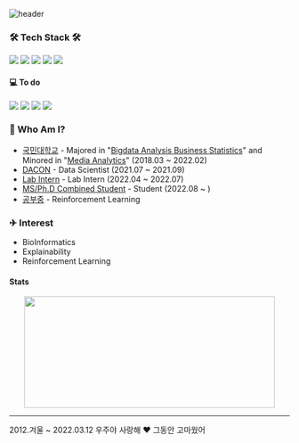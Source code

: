 ![header](https://capsule-render.vercel.app/api?type=Cylinder&color=timeGradient&height=200&section=header&text=Jay%20Hong&fontSize=90&animation=fadeIn)

### 🛠 Tech Stack 🛠

<a href="https://hits.seeyoufarm.com"><img src="https://hits.seeyoufarm.com/api/count/incr/badge.svg?url=https%3A%2F%2Fgithub.com%2FJayHong99&count_bg=%2379C83D&title_bg=%23555555&icon=&icon_color=%23E7E7E7&title=hits&edge_flat=false"/></a>
<img src="https://img.shields.io/badge/Python-3766AB?style=flat-square&logo=Python&logoColor=white"/></a>
<img src="https://img.shields.io/badge/PyTorch-EE4C2C?style=flat-square&logo=PyTorch&logoColor=white"/></a>
<img src="https://img.shields.io/badge/Tensorflow-FF6F00?style=flat-square&logo=TensorFlow&logoColor=white"/></a>
<img src="https://img.shields.io/badge/MySQL-4479A1?style=flat-square&logo=MySQL&logoColor=white"/></a>

#### 💻 To do
<img src="https://img.shields.io/badge/Linux-FCC624?style=flat-square&logo=Linux&logoColor=white"/></a>
<img src="https://img.shields.io/badge/Docker-2496ED?style=flat-square&logo=Docker&logoColor=white"/></a>
<img src="https://img.shields.io/badge/Kubernetes-326CE5?style=flat-square&logo=Kubernetes&logoColor=white"/></a>
<img src="https://img.shields.io/badge/C++-00599C?style=flat-square&logo=C++&logoColor=white"/></a>


### 🧐 Who Am I?
- [국민대학교](https://www.kookmin.ac.kr) - Majored in "[Bigdata Analysis Business Statistics](https://biz.kookmin.ac.kr/undergraduate/business/big?tab=1)" and Minored in "[Media Analytics](https://hat.kookmin.ac.kr/link/analytics)" (2018.03 ~ 2022.02)
- [DACON](https://www.dacon.io) - Data Scientist (2021.07 ~ 2021.09)
- [Lab Intern](https://www.dhlab.org/) - Lab Intern (2022.04 ~ 2022.07)
- [MS/Ph.D Combined Student](https://medicine.yonsei.ac.kr/medicine/education/graduate/systems-informatics.do) - Student (2022.08 ~ )
- [공부중](https://github.com/JayHong99) - Reinforcement Learning

### ✈ Interest
- BioInformatics
- Explainability
- Reinforcement Learning


#### Stats
 <p align="center">
   <img src='https://github-readme-stats.vercel.app/api?username=JayHong99&show_icons=true&theme=radical' height='200' width='450'>
</p>

---
2012.겨울 ~ 2022.03.12 우주야 사랑해 ❤️ 그동안 고마웠어
